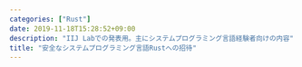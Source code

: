 ```yaml
---
categories: ["Rust"]
date: 2019-11-18T15:28:52+09:00
description: "IIJ Labでの発表用。主にシステムプログラミング言語経験者向けの内容"
title: "安全なシステムプログラミング言語Rustへの招待"
---
```

<section data-markdown
    data-separator="\n===\n"
    data-vertical="\n---\n"
    data-notes="^Note:">
<script type="text/template">
# 安全なシステムプログラミング言語Rustへの招待
----------------------
[IIJ Labセミナー](https://iijlab-seminars.connpass.com/event/152079/)

<!-- .slide: class="center" -->
===
# About Me
---------
![κeenのアイコン](/images/kappa.png) <!-- .element: style="position:absolute;right:0;z-index:-1" width="20%" -->

 * κeen
 * [@blackenedgold](https://twitter.com/blackenedgold)
 * Github: [KeenS](https://github.com/KeenS)
 * GitLab: [blackenedgold](https://gitlab.com/blackenedgold)
 * [Idein Inc.](https://idein.jp/)のエンジニア
  + 2年半くらい仕事でRustを書いている
 * Lisp, ML, Rust, Shell Scriptあたりを書きます
 * [実践Rust入門](https://gihyo.jp/book/2019/978-4-297-10559-4)の共著者

===
# Rustって言語があるよ
---------------------

* システムプログラミング言語
* 2015年に1.0.0がリリース
 + リリース前に破壊的変更しまくったので1.0以降はかなり安定してる
 + 0.x時代はもちろんのこと、1.0-alphaのあとに1.0-alpha2が出たりもした
* 6週間毎にコンパイラのリリースで、今は1.39.0
* C++03, C++11 みたいなノリでRust 2015とRust 2018の2つの仕様がある
  + コンパイラはずっと両方サポート

===

# 事例
------

* [firecracker](https://github.com/firecracker-microvm/firecracker): AWS Lambdaのセキュアコンテナ
* [Magick Pocket](https://www.wired.com/2016/03/epic-story-dropboxs-exodus-amazon-cloud-empire/): DropBoxのストレージマネージャ。
* [Servo](https://servo.org/): Mozillaの新ブラウザエンジンの実験プロジェクト。一部の成果がFirefoxに反映されている。
* [Redox](https://redox-os.org/): OS
* [TiKV](https://github.com/tikv/tikv): KVS


===
# システムプログラミング言語っぽさ
-------------------------------

* ランタイムレス
  + でもメモリは自動管理
* Cと相互に連携できる
  + C FFIだけでなくCからRustも呼べる
* それっぽいプロジェクトもいくつか
  + [libpnet](https://github.com/libpnet/libpnet): 生パケット扱うライブラリ
  + [awesome-embedded-rust](https://github.com/rust-embedded/awesome-embedded-rust): 組み込み系のキュレーション
  + [tokio](https://tokio.rs/): 非同期イベントループのライブラリ

===
# メモリ配置
------------

この構造体のサイズは？

[run](https://play.rust-lang.org/?version=stable&mode=debug&edition=2018&gist=fd32ac47011842c8f12c0fc1425131c1)


```rust
use std::mem;

struct Hoge {
    c1: u8,
    i2: u32,
    c2: u8,
}

println!("{}", mem::size_of::<Hoge>());
```


===
# メモリ配置
------------

デフォルトでサイズが最小になるように詰める

```console
+----+----+----+---------+
| c1 | c1 |\\\\|   i2    |
+----+----+----+---------+
```

===
# メモリ配置
------------

この構造体のサイズは？

[run](https://play.rust-lang.org/?version=stable&mode=debug&edition=2018&gist=d4290de0065ba2951a486676fafe2ecf)

```rust
use std::mem;

#[repr(C)]
struct Hoge {
    c1: u8,
    i2: u32,
    c2: u8,
}

println!("{}", mem::size_of::<Hoge>());
```


===
# メモリ配置
------------

`repr(C)` をつけると見慣れたメモリ配置になる

```console
+----+----+---------+----+----+
| c1 |\\\\|   i2    | c1 |\\\\|
+----+----+---------+----+----+
```

===

<blockquote class="twitter-tweet" data-conversation="none" data-dnt="true"><p lang="ja" dir="ltr">構造体をそのままchar*にキャストしてsocketに突っ込むことで通信ができるという幻想こそがC支持者の心の拠り所なわけで、その間違った考えにのっとるなら48bit整数とかが欲しくなるのはそこまで不自然な話ではないと思う。</p>&mdash; 7594591200220899443 (@shyouhei) <a href="https://twitter.com/shyouhei/status/1174519106864697344?ref_src=twsrc%5Etfw">September 19, 2019</a></blockquote>

===

# 普通のRust
------------

* 便利なイテレータ
* 素数最初の25個を列挙

[run](https://is.gd/Hh0H42)
[asm](https://godbolt.org/z/JC-DRx)


```rust
fn main() {
    (2..)
        .filter(|&n| (2..n).all(|i| n % i != 0))
        .take(25)
        .for_each(|n| println!("{}", n))
}
```


===
# 普通のRust
------------

* トレイト便利
  + C++のconcept相当らしい
* ポリモーフィズムは大抵トレイト経由で実現
  + 静的ディスパッチ
  + 演算子のオーバーローオ
  + 動的ディスパッチ
* メタプログラミングでいくつかのトレイトは自動で実装できる

===
# 普通のRust
------------
トレイト

[run](https://play.rust-lang.org/?version=stable&mode=debug&edition=2015&gist=e9ba56aa24da63eed8eb3787f2b10ac5)

```rust
// `derive(トレイト)` アトリビュートをつけると
// 自動でトレイトを実装してくれる
#[derive(Debug, Clone, PartialEq, Eq)]
struct Cartesian(f64, f64);
#[derive(Debug, Clone, PartialEq, Eq)]
struct Polar(f64, 664);

// トレイトを定義
trait ToCartesian {
    fn to_cartesian(self) -> Cartesian;
}

それぞれの型に実装
impl ToCartesian for Cartesian {
    fn to_cartesian(self) -> Cartesian {
        self
    }
}

impl ToCartesian for Polar {
    fn to_cartesian(self) -> Cartesian {
        Cartesian(self.0 * self.1.cos(), self.0 * self.sin)
    }
}

// ToCartesianを実装している型のみ渡せる
fn print_point<P: ToCartesian>(p: P) {
    let p = p.to_cartesian();
    println!("({}, {})", p.0, p.1);
}

fn main() {
    let p = Polar(1.0, 0);
    // Debugをderiveしたので印字できる
    println!("{:?}", p);
    // PartialEqをderiveしたので比較できる
    p == p;
    // ToCartesianを実装したので `print_point` に渡せる
    print_point(p)
}
```


===
# 普通のRust
------------

* 割と型検査で事前に不正なコードを弾く
* テンプレートと違ってジェネリクス定義時点で型が合ってないとコンパイルできない
  + 以下のコードはこれを書いた時点でコンパイルエラー

```
fn print_point<P>(p: P) {
    let p = p.to_cartesian();
    println!("({}, {})", p.0, p.1);
}
```


===
# 普通のRust
------------

* 便利な `enum` (代数的データ型)
* [`Ordering`](https://doc.rust-lang.org/std/cmp/enum.Ordering.html) も便利
* `impl` ブロックでデータ型にメソッドを生やせる


[run](https://is.gd/Cpgdpo)


```rust
enum Color {
    Red,
    Black,
}

enum Tree<T> {
    Leaf,
    Node {
        color: Color,
        l: Box<Tree<T>>,
        v: T,
        r: Box<Tree<T>>,
    },
}

use std::cmp::Ordering;

impl<T: Ord> Tree<T> {
    fn is_member(&self, t: &T) -> bool {
        use Tree::*;
        match self {
            Leaf => false,
            Node { l, v, r, .. } => match t.cmp(v) {
                Ordering::Less => l.is_member(t),
                Ordering::Equal => true,
                Ordering::Greater => r.is_member(t),
            },
        }
    }
}
```


===
# 普通のRust
------------

* [`Result`](https://doc.rust-lang.org/std/result/enum.Result.html) 型とパターンマッチはエラーハンドリングに便利
  + Rustに例外はない。
* 「例外が上がる」という概念ではなくてデータ型という第一級の値で表現することで扱いやすさが向上
  + メソッドを生やしたりできる


```
use std::io::{self, Write};
use std::fs::File;

fn write_string(filename: &str, content: &str) -> io::Result<()> {
    let mut file = match File::create(filename) {
        Ok(file) => file,
        Err(e) => {
            eprintln!("an error occured when opening file: {}", e);
            return
        }
    };
    match file.write_all(&content.as_bytes())? {
        Ok(file) => (),
        Err(e) => {
            eprintln!("an error occured when writing to file: {}", e);
            return
        }
    }
    Ok(())
}
```

===
# 普通のRust
------------

* 早期リターンする記法もある
  * `Result` (または`Option`) 型に `?` 演算子でエラーなら関数から返る

```
use std::io::{self, Write};
use std::fs::File;

fn write_string(filename: &str, content: &str) -> io::Result<()> {
    let mut file = File::create(filename)?;
    file.write_all(&content.as_bytes())?;
    Ok(())
}
```


===
# 普通のRust
------------

* UNIX APIの便利ラッパー
* パターンマッチに便利な仕組み

```rust
use nix::unistd::{fork, ForkResult};

fn main() {
    match fork() {
       Ok(ForkResult::Parent { child, .. }) => {
           println!("Continuing execution in parent process, new child has pid: {}", child);
       }
       Ok(ForkResult::Child) => println!("I'm a new child process"),
       Err(_) => println!("Fork failed"),
    }
}
```

===
# 普通のRust
------------

* Cargo
  + 便利なビルドツール/パッケージマネージャ
  + プラグインの仕組みもある
  + 今回は `cargo-edit` を使ってる (`cargo install cargo-edit` で入る)

```console
$ cargo new fork-example
$ cargo add nix
$ cd fork_example
$ edit src/main.rs
$ cargo run
```

===
# Why Rust (over C/C++)?
------------------------

* 安全
  + セキュリティ的な嬉しさ
  + 開発面での余計なデバッグの不要
* 生産性が高い
  + 便利な機能があることと低レイヤが扱えることは両立する
  + 例えば最近入った `async` / `await` はOSがなくても動く
* Cargo(ビルドツール) + crates.io(パッケージレジストリ)が便利
* 活発なコミュニティ

===
# 速度と機能の話
--------------

* [Why is Rust slightly slower than C?](https://github.com/ixy-languages/ixy-languages/blob/master/Rust-vs-C-performance.md)
  + ネットワークドライバを各言語で実装してみる実験
* RustはCより少しだけ遅い。でもIPCはRustの方が断然いい。
* → CはCPUを使ってる気になってるけど使いきれてないのでは？
* → CPUも進化してるんだから言語も進化しましょう

===
# Rustの安全性について
-----------------------------
安全 ≒ 未定義動作を踏まない

* NULL Pointerはない。
  + 令和にもなってセグフォのデバッグはしたくない
* use after freeができない
* 配列の範囲外アクセスが検査される
* データ競合(data race)が起きない
  + ≒ 多数のスレッドから1つのデータに同時にアクセスできない
* 競合状態(race condition) は防げないので注意
  + デッドロックとか

===
# 範囲外アクセス
----------------

* (他の安全性とは違って)範囲外アクセスは実行時に検査される
  + 範囲外アクセスを静的に弾くのはかなり難しいことが知られている


```rust
let v = vec![1, 2, 3];
// コンパイルは通るけど実行時にパニック
v[3]
```


<pre>
```console
thread 'main' panicked at 'index out of bounds: the len is 3 but the index is 3', /rustc/4560ea788cb760f0a34127156c78e2552949f734/src/libcore/slice/mod.rs:2717:10
note: run with `RUST_BACKTRACE=1` environment variable to display a backtrace.
```
</pre>


===
# 範囲外アクセス
----------------

* ただし固定長配列に定数でアクセスする場合はコンパイルエラーにしてくれる

```rust
let v = [1, 2, 3];
// コンパイルエラー
v[3]
```

<pre>

```console
error: index out of bounds: the len is 3 but the index is 3
 --&gt; src/main.rs:5:1
  |
5 | v[3];
  | ^^^^
  |
  = note: `#[deny(const_err)]` on by default
```

</pre>

===
# 所有権
--------

* 値にはライフタイムがある

```rust

{
  let data = Data::new();
  // `data` のライフタイムはこのスコープ
} // ← ここで `data` がfreeされる
// ここでは `data` にアクセスできない
```

===
# 所有権
--------

* 所有権は移動する

```rust

let data = Data::new();
// ここで `data` の所有権が `tmp` に移る
let tmp = data;
// 以降 `data` にアクセスするとコンパイルエラー
// tmpが死ぬと `data` はfreeされる
```

===
# 所有権
--------

* 関数に渡しても移動する

```rust
fn take_data(_: Data) {}


let data = Data::new();

take_data(data);

// 以降 `data` にアクセスするとコンパイルエラー
// take_data(data);
```

===
# 所有権
--------

* 関数に渡しても移動する
* …えっ

===
# 借用
--------

* データを一時的に「貸す」こともできる
* `&` で参照を取ると貸すことになる

```rust
fn borrow_data(_: &Data) {}

let data = Data::new();

// 貸す
borrow_data(&data);

// 返してもらったらまた使える
borrow_data(&data);
```

===
# 借用
--------

* `&` で参照を取ると貸すことになる
* 参照はポインタの意味もあるけど普段はあんまりポインタとしては意識してない
  + カジュアルに構造体の値渡しをする
  + 「借用するかどうか」で使い分ける
  + 所有するポインタ (`Box`) もあるけどたまにしか使わない

===
# 借用とライフタイム
-------------------

* 借りたデータを元のデータより長く生かせない
  + 要するにdangling pointer禁止
* 長く生かそうとするとコンパイルエラー


```rust
// このコードはコンパイルエラー
fn new_data() -> &Data {
    let data = Data::new();
    &data
    // data はここで死ぬので関数から返せない
}
```

===
# 借用と変更
-------------------

* 以下の関数の返り値は？

```C
int
func(int *a, int *b)
{
  *a = 0;
  *b = 1;
  return *a;
}
```


===
# 借用と変更
-------------------

* 以下の関数の返り値は？
  + `&mut` は可変ら参照を表わす
  + Cでいう普通の `&`

```rust
fn func(a: &mut i32, b: &mut i32) -> i32 {
    *a = 0;
    *b = 1;
    *a
}
```

===
# 借用と変更
-------------------

* Rustでは1つの変数の可変な参照を複数作れない
  + 以下はコンパイルエラー
  ```
  let mut a = 1;
  func(&mut a, &mut a)
  ```
  + Rustの `memcpy` は簡単になる
* RustはPointer Aliasの制約が強い
  + → 挙動が分かりやすい
  + → コンパイラが最適化しやすい
* 不変な借用があるときに可変な参照も作れない
  + 要するにコンパイル時 Read-Write Lock

===
# 借用と変更
-------------------

* 不変な借用があるときに可変な参照も作れない

[run](https://play.rust-lang.org/?version=stable&mode=debug&edition=2015&gist=2d2d3e2fbb67247147ef1cbde75fcbbc)


```rust
let v = vec![1, 2, 3];
for e in &v {
    v.push(*e);
}
```

<pre>

```console
error[E0596]: cannot borrow `v` as mutable, as it is not declared as mutable
 --&gt; src/main.rs:4:9
  |
2 |     let v = vec![1, 2, 3];
  |         - help: consider changing this to be mutable: `mut v`
3 |     for e in &v {
4 |         v.push(*e);
  |         ^ cannot borrow as mutable
```

</pre>

===
# Nullableな値
---------------

* 全てのポインタがNullableなのは酷いけどNullがないのも不便な気がする
  + findして結果がなかったらNullを返したい
* ポインタとは関係なくNullableであることを表わすデータ型を用意して解決
  + `i32` とかもnullableにできる
  + メソッドを生やせる
* [Option](https://doc.rust-lang.org/std/option/enum.Option.html)
* `Option<Pointer>` は最適化でただのポインタになる

```rust
pub enum Option<T> {
  None,
  Some(T),
}
```


===
# 所有権の例外
--------------

* `i32` とか小さい型をいちいち貸し借りしたくない
  - 湯水のごとくじゃぶじゃぶ使いたい
* そういう型は無制限に使える仕組みがある
* [`Copy`](https://doc.rust-lang.org/std/marker/trait.Copy.html)トレイトを実装した型は勝手にコピーしてくれる
  + よくRustで所有権を試そうとしてる人がはまりがち

```rust
fn take_i32(_: i32) {}
let a = 1;
take_i32(a);
// 何度でも呼べる
take_i32(a);
take_i32(a);
```


===
# 所有権とか
---------------------------

* 正直スライドだけでは伝えきれない
* 理解しようとすると[公式ドキュメント](https://doc.rust-jp.rs/book/second-edition/ch04-00-understanding-ownership.html)を読むのがよい
  + あとは手を動かさないと分からない。
* 雑にまとめると
  + データには所有者がいる
  + ポインタは実体があると保証できる範囲でしか作れない
    - NULL poinerやdangling pointerは存在しない
  + Writeは排他

===
# 所有権とか
---------------------------

* 結構アプリケーションの設計に関わってくる
  + 雑な設計だとすぐに破綻する
  + それゆえ難しいといわれがち
* 所有者を意識すると綺麗になりがち
  + 長寿のデータ型に持たせる
    - `App` とか `Config` とか
  + データ構造は所有者になりがち
    - `HashMap` とか
  + 処理のフローを考えると余計なコピーを省ける
    - HTTPの場合は `Request` の生存期間で十分だったり

===
# 所有権小話1
-------------

* `HashMap` はデータを所有するので `get` / `get_mut` だとデータを借りることしかできない
  + 取り出したいのが不変の参照か可変の参照かでメソッドが分かれてるのが普通
* データを取り出したいときは `remove` を使う

[run](https://play.rust-lang.org/?version=stable&mode=debug&edition=2018&gist=c633e1e2a6935a12238795f68c22b156)


```rust
use std::collections::HashMap;
let mut map = vec![
    (1, "one".to_string()),
    (2, "two".into()),
    (3, "three".into()),
]
.into_iter()
.collect::<HashMap<_, _>>();

match map.remove(&3) {
    None => println!("no data"),
    Some(data) => println!("got data: {}", data),
}
```


===
# 所有権小話2
-------------

* Rustにリソースを開放するAPIはない
  + `File` の `open` はあるけど `close` はない
  + `Lock` の `lock` はあるけど `free` はない
* RAIIで管理されるのでデータの `free` のときに一緒に開放される

[run](https://is.gd/KKm9Vb)

```run
use std::io::{self, Write};
use std::fs::File;

fn write_string(filename: &str, content: &str) -> io::Result<()> {
    // Fileをwriteモードでopen
    let mut file = File::create(filename)?;
    file.write_all(&content.as_bytes())?;
    Ok(())
    // fileがスコープを抜けるときに自動でcloseされる
}
```


===
# Rustの進歩
------------

* Rustは問題がある「かもしれない」コードを弾く
  + 不思議な力で安全になる訳ではなくて、養成ギプス的にユーザに安全なコードを書かせる
* 安全にはなるが窮屈
  + 極端な話、全てのコードを弾けば実行時エラーは出ない
* Rustの進歩でコンパイルが通る範囲もちょっとづつ広がっている

===
# Rustの進歩
------------

* 昔は以下のコードがコンパイルできなかった
  - 昔 = 1年前
* 最近は制御フローまで見て問題なければコンパイルを通す

[run](https://is.gd/ALWpec)


```rust
use std::collections::HashMap;
fn insert_or_update(map: &mut HashMap<i32, i32>, key: i32, value: i32)  {
    // get_mutで可変の参照
    match map.get_mut(&key) {
        Some(v) => *v = value,
        None => {
          // その参照が生きている間に更新
          map.insert(key, value);
        },
    }
}
```


===
# 所有権をopt out
----------------

* 所有権は便利だけどそれだと書けないデータ構造が発生する
  + グラフとか
* そういう場合に実行時に所有権/ミュータビリティ検査をするAPIがある
  + [`Rc`](https://doc.rust-lang.org/std/rc/struct.Rc.html) (参照カウント) … 複数人でデータを共有できる [doc](https://doc.rust-jp.rs/book/second-edition/ch15-04-rc.html)
  + [`RefCell`](https://doc.rust-lang.org/std/cell/struct.RefCell.html) … 実行時に借用検査をする [doc](https://doc.rust-jp.rs/book/second-edition/ch15-05-interior-mutability.html)

===
# 所有権をopt out
----------------

* Rustだけど「何でもあり」にできてしまう例

[run](https://play.rust-lang.org/?version=stable&mode=debug&edition=2015&gist=f7b7e132be264a3de565669565c4e454)

```rust
use std::rc::Rc;
use std::cell::RefCell;

let data = Rc::new(RefCell::new(1));
let data2 = data.clone();

// data2を変更。 data2はイミュータブルだが
// `RefCell` なので変更できる
*data2.borrow_mut() = 2;

// `Rc` なのでdata2の変更がdataにも反映される
assert_eq!(*data.borrow(), 2);
```


===
# 並列
-------

* Rustはスレッドセーフでないプログラムをマルチスレッドで使うとエラーにする
* 例えば `Rc` はスレッドアンセーフ(裏でcountの変更があるため)

[run](https://play.rust-lang.org/?version=stable&mode=debug&edition=2015&gist=9198d0f301cc24e503992ed9b127ef59)

```rust
use std::rc::Rc;
use std::thread;
use std::cell::RefCell;

let data = Rc::new(RefCell::new(1));
let data2 = data.clone();
let handle = thread::spawn(move || {
    *data2.borrow_mut() = 2;
});
handle.join().unwrap();

assert_eq!(*data.borrow(), 2);
```

<pre>

```console
   --&gt; src/main.rs:9:14
    |
9   | let handle = thread::spawn(|| {
    |              ^^^^^^^^^^^^^ `std::rc::Rc<std::cell::RefCell<i32>>` cannot be shared between threads safely
    |
    = help: the trait `std::marker::Sync` is not implemented for `std::rc::Rc<std::cell::RefCell<i32>>`
    = note: required because of the requirements on the impl of `std::marker::Send` for `&std::rc::Rc<std::cell::RefCell<i32>>`
    = note: required because it appears within the type `[closure@src/main.rs:9:28: 14:2 data2:&std::rc::Rc<std::cell::RefCell<i32>>]`
```

</pre>


===
# 並列
-------

* スレッドセーフなAPIにしたり `Mutex` を使ったりするとコンパイルが通る
  + `Arc` = Atomic Reference Count
  + `Mutex` = mutual exclution、要はロック

[run](https://play.rust-lang.org/?version=stable&mode=debug&edition=2015&gist=13757c7015d10f5954a4978baa8d17e5)

```rust
use std::sync::{Arc, Mutex};
use std::thread;

let data = Arc::new(Mutex::new(1));
let data2 = data.clone();
let handle = thread::spawn(move || {
    *data2.lock().unwrap() = 2;
});
handle.join().unwrap();

assert_eq!(*data.lock().unwrap(), 2);
```


===
# 並列の安全性の舞台裏
----------------------

* トレイトで制御している
* `thread::spawn` に渡せるのは `Send` トレイトを実装した型のみ。
* `Rc` や `RefCell` は `Send` トレイトを実装していない
* → `Rc` や `RefCell` を渡そうとするとコンパイルエラーになる
* ドキュメントを読まなくてもスレッドセーフか分かるの素敵

===
# 安全性を捨てるとき
-------------------

* Rustを使ってても安全性を捨てないといけないケースがある
  + Cと連携するとき
    + Rustから見たらCはデフォルトで危険
  + データ構造を実装するとき
    + ハッシュテーブルみたいに未初期化かもしれないメモリを扱うとき
* そういうときのエスケープハッチがある
  + その名も `unsafe`
* `unsafe` な部分とsafeな部分を区別する仕組みがある

===
# 安全性を捨ててみる
-------------------

* `unsafe` で囲むとやりたい放題できる

[run](https://play.rust-lang.org/?version=stable&mode=debug&edition=2015&gist=6a04ca87dc616a2dfece0aae00e9e981)


```rust
use std::ffi::c_void;
use std::ptr::null_mut;

extern "C" {
  // FFIの関数のプロトタイプ宣言
  // 参照とは別のマジのポインタ型
  fn free(p: *mut c_void);
}

fn main() {
  // unsafeで囲むとやりたい放題
  unsafe {
    // ヌルポが作れる！！
    let p: *mut i32 = null_mut::<i32>();
    // ヌルポに書き込める！！
    *p = 1;
    // freeできる！！
    free(p.cast());
    // use after freeできる！！
    println!("{}", *p);
  }
}
```


===
# `unsafe` の仕組み
-------------------

* Rustはいくつかの操作や関数を `unsafe` とみなす
  + 関数は自分で `unsafe` とマークできる
* `unsafe` な操作は `unsafe` の内側でしかできないようになっている
  + `unsafe` の境界の安全性はユーザが保証する

[run](https://play.rust-lang.org/?version=stable&mode=debug&edition=2015&gist=3e1c98392da16fea45ed23e0d945ff72)

```rust
use std::ptr::null_mut;

fn main() {
    // ヌルポインタを作るだけならsafe
    let p: *mut i32 = null_mut::<i32>();
    // ポインタに触るのはunsafe
    *p = 1;
}
```

<pre>


```console
error[E0133]: dereference of raw pointer is unsafe and requires unsafe function or block
 --&gt; src/main.rs:7:5
  |
7 |     *p = 1;
  |     ^^^^^^ dereference of raw pointer
  |
  = note: raw pointers may be NULL, dangling or unaligned; they can violate aliasing rules and cause data races: all of these are undefined behavior

```

</pre>


===
# `unsafe` の使いどころ
----------------------

* 基本は使わない。
* どう頑張っても `unsafe` を使わないと実装できないものは仕方なく使う
  + データ構造の実装に多い
  + 標準ライブラリの [`Vec`](https://doc.rust-lang.org/beta/src/alloc/raw_vec.rs.html#315-359) とか
* めちゃくちゃ速度が重要で、 `unsafe` を使うとすごく高速化できる場合にはトレードオフを考えて使う
  + スライスの境界外アクセスを無視して行なう [`get_unchecked`](https://doc.rust-lang.org/beta/std/primitive.slice.html#method.get_unchecked)とか
* C FFIのラッパを書くときはまあ、仕方ない
  + でも最小限に

===
# 活発なコミュニティ
-------------------

* 「技術的投資」というならその資産のグロースも考えよう
* stack overflowの[最も愛されている言語](https://insights.stackoverflow.com/survey/2019#most-loved-dreaded-and-wanted)
  + 2016年から4年連続1位
* [Microsoft](https://msrc-blog.microsoft.com/2019/11/07/using-rust-in-windows/)も導入に乗り気
* パッケージのセントラルレポジトリ([crates.io](https://crates.io))がある
  + 30,000+ クレート
  + 参考: rubygemsは150,000+ gems

===
# コミュニティ中心
-------------------

* コミュニティベースの開発
  + 「Mozillaの言語」ではない。
  + Mozilaが初期から支援しているだけ。今は[AWS](https://www.atmarkit.co.jp/ait/articles/1910/17/news088.html)とかもサポート。
* 開発はチームによる。チームの会議もDiscordなどで公開
  + やさしい終身の独裁者的な人はいない
* コミュニティから意見を吸い上げる→開発チームがロードマップを出すのサイクル
  + [サーベイ](https://blog.rust-lang.org/2018/11/27/Rust-survey-2018.html) とか [#rust2020](https://blog.rust-lang.org/2019/10/29/A-call-for-blogs-2020.html)
  + 機能追加の提案も [GitHub](https://github.com/rust-lang/rfcs) から誰でもできる

===
# まとめ
--------

* Rustは安全なシステムプログラミング言語だよ
  + 安全とはUBが起きないことだよ
* 普通にプログラミング言語としても便利だよ
* コミュニティに勢いがあるよ
* お試しとしても新天地としても良い言語なんじゃないでしょうか


</script>
</section>
